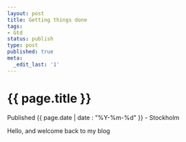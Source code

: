 ```yaml
---
layout: post
title: Getting things done
tags:
- Gtd
status: publish
type: post
published: true
meta:
  _edit_last: '1'
---
```


{{ page.title }}
================

<p class="meta">Published {{ page.date | date : "%Y-%m-%d" }}</span> - Stockholm</p>

Hello, and welcome back to my blog
